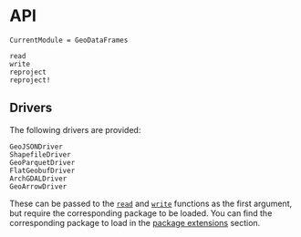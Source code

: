 # API

```@meta
CurrentModule = GeoDataFrames
```

```@docs
read
write
reproject
reproject!
```

## Drivers

The following drivers are provided:

```@docs
GeoJSONDriver
ShapefileDriver
GeoParquetDriver
FlatGeobufDriver
ArchGDALDriver
GeoArrowDriver
```

These can be passed to the [`read`](@ref) and [`write`](@ref) functions as the first argument, but require the corresponding package to be loaded.
You can find the corresponding package to load in the [package extensions](#package-extensions) section.
